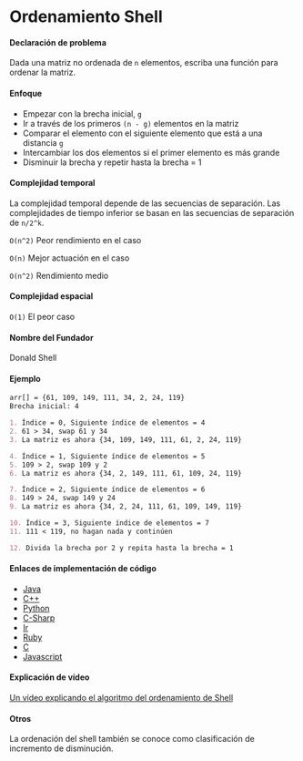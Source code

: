 # Ordenamiento Shell

#### Declaración de problema

Dada una matriz no ordenada de `n` elementos, escriba una función para ordenar la matriz.

#### Enfoque

- Empezar con la brecha inicial, `g`
- Ir a través de los primeros `(n - g)` elementos en la matriz  
- Comparar el elemento con el siguiente elemento que está a una distancia `g`
- Intercambiar los dos elementos si el primer elemento es más grande
- Disminuir la brecha y repetir hasta la brecha = 1

#### Complejidad temporal 

La complejidad temporal depende de las secuencias de separación.
Las complejidades de tiempo inferior se basan en las secuencias de separación de `n/2^k`.

`O(n^2)` Peor rendimiento en el caso

`O(n)` Mejor actuación en el caso

`O(n^2)` Rendimiento medio

#### Complejidad espacial

`O(1)` El peor caso

#### Nombre del Fundador

Donald Shell

#### Ejemplo

```markdown
arr[] = {61, 109, 149, 111, 34, 2, 24, 119}
Brecha inicial: 4   

1. Índice = 0, Siguiente índice de elementos = 4
2. 61 > 34, swap 61 y 34
3. La matriz es ahora {34, 109, 149, 111, 61, 2, 24, 119}

4. Índice = 1, Siguiente índice de elementos = 5
5. 109 > 2, swap 109 y 2
6. La matriz es ahora {34, 2, 149, 111, 61, 109, 24, 119}

7. Índice = 2, Siguiente índice de elementos = 6
8. 149 > 24, swap 149 y 24
9. La matriz es ahora {34, 2, 24, 111, 61, 109, 149, 119}

10. Índice = 3, Siguiente índice de elementos = 7
11. 111 < 119, no hagan nada y continúen

12. Divida la brecha por 2 y repita hasta la brecha = 1
```

#### Enlaces de implementación de código

- [Java](https://github.com/TheAlgorithms/Java/blob/master/src/main/java/com/thealgorithms/sorts/ShellSort.java)
- [C++](https://github.com/TheAlgorithms/C-Plus-Plus/blob/master/Sorting/Shell%20Sort.cpp)
- [Python](https://github.com/TheAlgorithms/Python/blob/master/sorts/shell_sort.py)
- [C-Sharp](https://github.com/TheAlgorithms/C-Sharp/blob/master/Algorithms/Sorters/Comparison/ShellSorter.cs)
- [Ir](https://github.com/TheAlgorithms/Go/blob/master/sort/shellsort.go)
- [Ruby](https://github.com/TheAlgorithms/Ruby/blob/master/Sorting/shell_sort.rb)
- [C](https://github.com/TheAlgorithms/C/blob/master/sorting/shellSort.c)
- [Javascript](https://github.com/TheAlgorithms/JavaScript/blob/master/Sorts/ShellSort.js)

#### Explicación de vídeo

[Un vídeo explicando el algoritmo del ordenamiento de Shell](https://www.youtube.com/watch?v=H8NiFkGu2PY)

#### Otros

La ordenación del shell también se conoce como clasificación de incremento de disminución.
